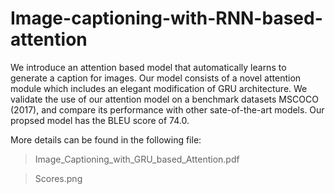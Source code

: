 # Image-captioning-with-RNN-based-attention

We introduce an attention based model that automatically learns to generate a caption for images. Our model consists of a novel attention module which includes an elegant modification of GRU architecture. We validate the use of our attention model on a benchmark datasets MSCOCO (2017), and compare its performance with other sate-of-the-art models. Our propsed model has the BLEU score of 74.0.

More details can be found in the following file:
> Image_Captioning_with_GRU_based_Attention.pdf

> Scores.png

